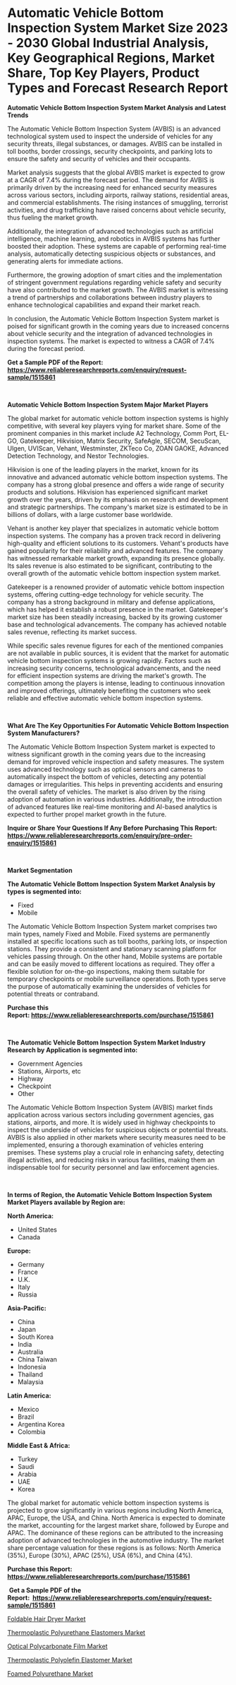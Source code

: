 <p><h1>Automatic Vehicle Bottom Inspection System Market Size 2023 - 2030 Global Industrial Analysis, Key Geographical Regions, Market Share, Top Key Players, Product Types and Forecast Research Report</h1></p><p><strong>Automatic Vehicle Bottom Inspection System Market Analysis and Latest Trends</strong></p>
<p><p>The Automatic Vehicle Bottom Inspection System (AVBIS) is an advanced technological system used to inspect the underside of vehicles for any security threats, illegal substances, or damages. AVBIS can be installed in toll booths, border crossings, security checkpoints, and parking lots to ensure the safety and security of vehicles and their occupants.</p><p>Market analysis suggests that the global AVBIS market is expected to grow at a CAGR of 7.4% during the forecast period. The demand for AVBIS is primarily driven by the increasing need for enhanced security measures across various sectors, including airports, railway stations, residential areas, and commercial establishments. The rising instances of smuggling, terrorist activities, and drug trafficking have raised concerns about vehicle security, thus fueling the market growth.</p><p>Additionally, the integration of advanced technologies such as artificial intelligence, machine learning, and robotics in AVBIS systems has further boosted their adoption. These systems are capable of performing real-time analysis, automatically detecting suspicious objects or substances, and generating alerts for immediate actions.</p><p>Furthermore, the growing adoption of smart cities and the implementation of stringent government regulations regarding vehicle safety and security have also contributed to the market growth. The AVBIS market is witnessing a trend of partnerships and collaborations between industry players to enhance technological capabilities and expand their market reach.</p><p>In conclusion, the Automatic Vehicle Bottom Inspection System market is poised for significant growth in the coming years due to increased concerns about vehicle security and the integration of advanced technologies in inspection systems. The market is expected to witness a CAGR of 7.4% during the forecast period.</p></p>
<p><strong>Get a Sample PDF of the Report:&nbsp; <a href="https://www.reliableresearchreports.com/enquiry/request-sample/1515861">https://www.reliableresearchreports.com/enquiry/request-sample/1515861</a></strong></p>
<p>&nbsp;</p>
<p><strong>Automatic Vehicle Bottom Inspection System Major Market Players</strong></p>
<p><p>The global market for automatic vehicle bottom inspection systems is highly competitive, with several key players vying for market share. Some of the prominent companies in this market include A2 Technology, Comm Port, EL-GO, Gatekeeper, Hikvision, Matrix Security, SafeAgle, SECOM, SecuScan, Ulgen, UVIScan, Vehant, Westminster, ZKTeco Co, ZOAN GAOKE, Advanced Detection Technology, and Nestor Technologies.</p><p>Hikvision is one of the leading players in the market, known for its innovative and advanced automatic vehicle bottom inspection systems. The company has a strong global presence and offers a wide range of security products and solutions. Hikvision has experienced significant market growth over the years, driven by its emphasis on research and development and strategic partnerships. The company's market size is estimated to be in billions of dollars, with a large customer base worldwide.</p><p>Vehant is another key player that specializes in automatic vehicle bottom inspection systems. The company has a proven track record in delivering high-quality and efficient solutions to its customers. Vehant's products have gained popularity for their reliability and advanced features. The company has witnessed remarkable market growth, expanding its presence globally. Its sales revenue is also estimated to be significant, contributing to the overall growth of the automatic vehicle bottom inspection system market.</p><p>Gatekeeper is a renowned provider of automatic vehicle bottom inspection systems, offering cutting-edge technology for vehicle security. The company has a strong background in military and defense applications, which has helped it establish a robust presence in the market. Gatekeeper's market size has been steadily increasing, backed by its growing customer base and technological advancements. The company has achieved notable sales revenue, reflecting its market success.</p><p>While specific sales revenue figures for each of the mentioned companies are not available in public sources, it is evident that the market for automatic vehicle bottom inspection systems is growing rapidly. Factors such as increasing security concerns, technological advancements, and the need for efficient inspection systems are driving the market's growth. The competition among the players is intense, leading to continuous innovation and improved offerings, ultimately benefiting the customers who seek reliable and effective automatic vehicle bottom inspection systems.</p></p>
<p>&nbsp;</p>
<p><strong>What Are The Key Opportunities For Automatic Vehicle Bottom Inspection System Manufacturers?</strong></p>
<p><p>The Automatic Vehicle Bottom Inspection System market is expected to witness significant growth in the coming years due to the increasing demand for improved vehicle inspection and safety measures. The system uses advanced technology such as optical sensors and cameras to automatically inspect the bottom of vehicles, detecting any potential damages or irregularities. This helps in preventing accidents and ensuring the overall safety of vehicles. The market is also driven by the rising adoption of automation in various industries. Additionally, the introduction of advanced features like real-time monitoring and AI-based analytics is expected to further propel market growth in the future.</p></p>
<p><strong>Inquire or Share Your Questions If Any Before Purchasing This Report: <a href="https://www.reliableresearchreports.com/enquiry/pre-order-enquiry/1515861">https://www.reliableresearchreports.com/enquiry/pre-order-enquiry/1515861</a></strong></p>
<p>&nbsp;</p>
<p><strong>Market Segmentation</strong></p>
<p><strong>The Automatic Vehicle Bottom Inspection System Market Analysis by types is segmented into:</strong></p>
<p><ul><li>Fixed</li><li>Mobile</li></ul></p>
<p><p>The Automatic Vehicle Bottom Inspection System market comprises two main types, namely Fixed and Mobile. Fixed systems are permanently installed at specific locations such as toll booths, parking lots, or inspection stations. They provide a consistent and stationary scanning platform for vehicles passing through. On the other hand, Mobile systems are portable and can be easily moved to different locations as required. They offer a flexible solution for on-the-go inspections, making them suitable for temporary checkpoints or mobile surveillance operations. Both types serve the purpose of automatically examining the undersides of vehicles for potential threats or contraband.</p></p>
<p><strong>Purchase this Report:&nbsp;<a href="https://www.reliableresearchreports.com/purchase/1515861">https://www.reliableresearchreports.com/purchase/1515861</a></strong></p>
<p>&nbsp;</p>
<p><strong>The Automatic Vehicle Bottom Inspection System Market Industry Research by Application is segmented into:</strong></p>
<p><ul><li>Government Agencies</li><li>Stations, Airports, etc</li><li>Highway</li><li>Checkpoint</li><li>Other</li></ul></p>
<p><p>The Automatic Vehicle Bottom Inspection System (AVBIS) market finds application across various sectors including government agencies, gas stations, airports, and more. It is widely used in highway checkpoints to inspect the underside of vehicles for suspicious objects or potential threats. AVBIS is also applied in other markets where security measures need to be implemented, ensuring a thorough examination of vehicles entering premises. These systems play a crucial role in enhancing safety, detecting illegal activities, and reducing risks in various facilities, making them an indispensable tool for security personnel and law enforcement agencies.</p></p>
<p>&nbsp;</p>
<p><strong>In terms of Region, the Automatic Vehicle Bottom Inspection System Market Players available by Region are:</strong></p>
<p>
    <p> <strong> North America: </strong>
        <ul>
            <li>United States</li>
            <li>Canada</li>
        </ul>
        </p> 
    <p> <strong> Europe: </strong>
        <ul>
            <li>Germany</li>
            <li>France</li>
            <li>U.K.</li>
            <li>Italy</li>
            <li>Russia</li>
        </ul>
        </p> 
    <p> <strong> Asia-Pacific: </strong>
        <ul>
            <li>China</li>
            <li>Japan</li>
            <li>South Korea</li>
            <li>India</li>
            <li>Australia</li>
            <li>China Taiwan</li>
            <li>Indonesia</li>
            <li>Thailand</li>
            <li>Malaysia</li>
        </ul>
        </p> 
    <p> <strong> Latin America: </strong>
        <ul>
            <li>Mexico</li>
            <li>Brazil</li>
            <li>Argentina Korea</li>
            <li>Colombia</li>
        </ul>
        </p> 
    <p> <strong> Middle East & Africa: </strong>
        <ul>
            <li>Turkey</li>
            <li>Saudi</li>
            <li>Arabia</li>
            <li>UAE</li>
            <li>Korea</li>
        </ul>
    </p>
    </p>
<p><p>The global market for automatic vehicle bottom inspection systems is projected to grow significantly in various regions including North America, APAC, Europe, the USA, and China. North America is expected to dominate the market, accounting for the largest market share, followed by Europe and APAC. The dominance of these regions can be attributed to the increasing adoption of advanced technologies in the automotive industry. The market share percentage valuation for these regions is as follows: North America (35%), Europe (30%), APAC (25%), USA (6%), and China (4%).</p></p>
<p><strong>Purchase this Report: <a href="https://www.reliableresearchreports.com/purchase/1515861">https://www.reliableresearchreports.com/purchase/1515861</a></strong></p>
<p>&nbsp;<strong>Get a Sample PDF of the Report:&nbsp;&nbsp;<a href="https://www.reliableresearchreports.com/enquiry/request-sample/1515861">https://www.reliableresearchreports.com/enquiry/request-sample/1515861</a></strong></p>
<p><strong></strong></p>
<p><p><a href="https://www.linkedin.com/pulse/decoding-foldable-hair-dryer-market-deep-dive-latest-gidaf/">Foldable Hair Dryer Market</a></p><p><a href="https://medium.com/@christianhunter987/decoding-thermoplastic-polyurethane-elastomers-market-metrics-market-share-trends-and-growth-09b6bac89381">Thermoplastic Polyurethane Elastomers Market</a></p><p><a href="https://medium.com/@queenlittle95/optical-polycarbonate-film-market-trends-and-market-analysis-forecasted-for-period-2023-2030-93b12b7dd838">Optical Polycarbonate Film Market</a></p><p><a href="https://medium.com/@pauladams6h/thermoplastic-polyolefin-elastomer-market-insight-market-trends-growth-forecasted-from-2023-to-590af81c3f5b">Thermoplastic Polyolefin Elastomer Market</a></p><p><a href="https://medium.com/@jaylonlesch/foamed-polyurethane-market-report-reveals-the-latest-trends-and-growth-opportunities-of-this-market-57e33a94bcef">Foamed Polyurethane Market</a></p></p>